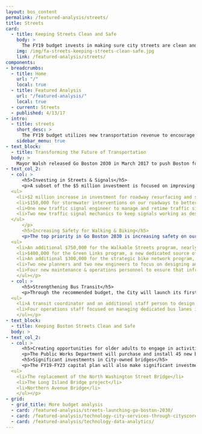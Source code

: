 ```yaml
---
layout: bos_content
permalink: /featured-analysis/streets/
title: Streets
card:
  - title: Keeping Streets Clean and Safe
    body: >
      The FY19 budget invests in making sure city streets are clean and safe.
    img: /img/fa-streets-keeping-streets-clean-safe.jpg
    link: /featured-analysis/streets/
components:
- breadcrumbs:
  - title: Home
    url: "/"
    local: true
  - title: Featured Analysis
    url: "/featured-analysis/"
    local: true
  - current: Streets
  - published: 4/13/17
- intro:
  - title: streets
    short_desc: >
      The FY19 budget utilizes new transportation revenue to encourage better traffic management and allow the City to dramatically accelerate implementation of Go Boston 2030 projects.
    sidebar_menu: true
- text_block:
  - title: Transforming the Future of Transportation
  body: >
    Mayor Walsh released Go Boston 2030 in March 2017 to push Boston for streets and sidewalks that are safer, travel that is more    reliable and predictable, and quality transportation choices that improve access and interconnect our neighborhoods for all modes of travel. Driven by these core goals of safety, reliability, equity and access, Mayor Walsh’s FY19 operating and FY19-FY23 capital budget dedicates transformational funding for transportation projects. By increasing certain parking fines in FY19, the City will produce positive results by changing driver behavior and reducing congestion in high traffic areas, as well as allow the City to make $5 million in signature investments in transportation projects.
- text_col_2:
  - col: >
      <h5>Investing in Streets & Signals</h5>
      <p>A subset of the $5 million investment is focused on improving the basics of the City's 800 miles of streets, 1,600 miles of sidewalks, and over 800 traffic signals, including:
  <ul>
    <li>$2 million increase in investment for roadway resurfacing and sidewalk repairs.</li>
    <li>$150,000 for stormwater interventions on our roadways to better manage high precipitation events.</li>
    <li>One new traffic signal engineer to manage and retime traffic signals to increase safety, and reduce traffic congestion and related vehicle emissions.<li>
    <li>Two new traffic signal mechanics to keep signals working as designed.</li>
  </ul>   
      </p>
      <h5>Increasing Safety for Walking & Biking</h5>
      <p>The top priority in Go Boston 2030 is increasing safety on our streets. As part of this recommended budget, the City proposes a series of investments to accelerate our ability to deliver on that priority, including:
  <ul>
    <li>An additional $750,000 for the Walkable Streets program, nearly doubling the City's investment in building out a better pedestrian network.</li>
    <li>$400,000 for the Green Links program, a new dedicated source of funding for filling missing bike and pedestrian connections to parks and paths.</li>
    <li>An additional $300,000 for the strategic bike network program, raising the annual investment to $1.2 million for building out high quality bike infrastructure in Boston.</li>
    <li>Two new planners and two new engineers to focus on designing and implementing key Vision Zero programs.</li>
    <li>Four new maintenance & operations personnel to ensure that infrastructure added to improve street safety are kept in a state of good repair.</li>
    </ul></p>
  - col: >
      <h5>Strengthening Bus Transit</h5>
      <p>Through the recommended budget, the City will launch its first "Transit Team", designated to work with the MBTA to improve public transit, with a particular focus on bus service, which services 350,000 trips each day. The transit team is expected to include:
  <ul>
    <li>A transit coordinator and an additional staff person to design bus lanes and implement transit signal improvements.</li>
    <li>Four operations staff focused on managing dedicated bus lanes in the City of Boston.</li>
    </ul></p>
- text_block:
  - title: Keeping Boston Streets Clean and Safe
  body: >
- text_col_2:
  - col: >
      <h5>Creating opportunities for older adults to engage in activities throughout the community</h5>
      <p>The Public Works Department will purchase and install 45 new benches in neighborhoods around the city. Benches not only improve the practical walkability of a neighborhood, they provide a public amenity that enhances local streetscapes and enables people to come together.</p>
      <h5>Significant investments in City-owned bridges</h5>
      <p>The FY19-FY23 capital plan will also make significant investments in City-owned bridges. These vital connections allow people and commerce to move about the city, and replacing or upgrading keeps Boston moving. Bridge Projects in FY19 include: 
  <ul>
    <li>The replacement of the North Washington Street Bridge</li>
    <li>The Long Island Bridge project</li>
    <li>Northern Avenue Bridge</li>
    </ul></p>      
- grid: 
  - grid_title: More budget analysis
  - card: /featured-analysis/streets-launching-go-boston-2030/
  - card: /featured-analysis/technology-city-services-through-cityscore/
  - card: /featured-analysis/technology-data-analytics/
---
```

